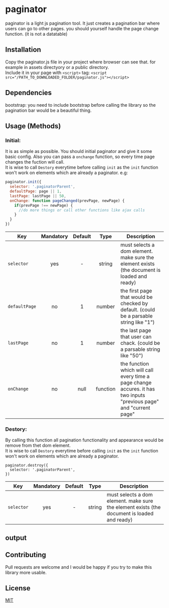 # paginator
paginator is a light js pagination tool. It just creates a pagination bar where users can go to other pages. you should yourself handle the page change function. (it is not a datatable)

## Installation
Copy the paginator.js file in your project where browser can see that. for example in assets directyory or a public directory.<br>
Include it in your page with `<script>` tag: ```<script src="/PATH_TO_DOWNLOADED_FOLDER/paginator.js"></script>```

## Dependencies
bootstrap: you need to include bootstrap before calling the library so the pagination bar would be a beautiful thing.

## Usage (Methods)
### Initial:
It is as simple as possible. You should initial paginator and give it some basic config. Also you can pass a `onchange` function, so every time page changes the fuction will call.<br>
It is wise to call `Destory` everytime before calling `init` as the `init` function won't work on elements which are already a paginator. e.g:
```js
paginator.init({
  selector: '.paginatorParent', 
  defaultPage: page || 1, 
  lastPage: lastPage || 50, 
  onChange: function pageChanged(prevPage, newPage) {
    if(prevPage !== newPage) {
      //do more things or call other functions like ajax calls
    }
  }
})
```
|Key          |Mandatory|Default|Type    |Description|
|-------------|:-------:|:-----:|:------:|-----------|
|`selector`   | yes     |-      |string  |must selects a dom element. make sure the element exists (the document is loaded and ready)|
|`defaultPage`| no      |1      |number  |the first page that would be checked by default. (could be a parsable string like "1")     |
|`lastPage`   | no      |1      |number  |the last page that user can chack. (could be a parsable string like "50")                  |
|`onChange`   | no      |null   |function|the function which will call every time a page change accures. it has two inputs "previous page" and "current page"|           

### Destory:
By calling this function all pagination functionality and appearance would be remove from thet dom element.<br>
It is wise to call `Destory` everytime before calling `init` as the `init` function won't work on elements which are already a paginator. 
```
paginator.destroy({
  selector: '.paginatorParent',
})
```
|Key          |Mandatory|Default|Type    |Description|
|-------------|:-------:|:-----:|:------:|-----------|
|`selector`   | yes     |-      |string  |must selects a dom element. make sure the element exists (the document is loaded and ready)|

## output


## Contributing
Pull requests are welcome and I would be happy if you try to make this library more usable. 

## License
[MIT](https://choosealicense.com/licenses/mit/)
